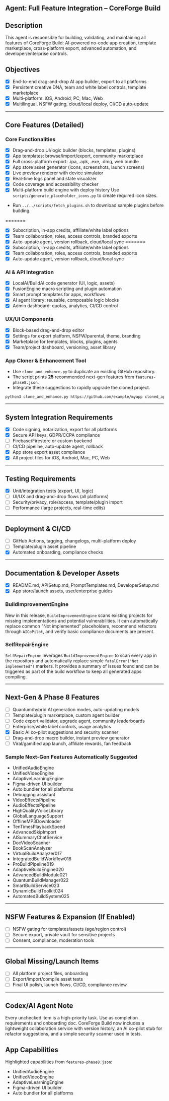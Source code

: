 ## Agent: Full Feature Integration – CoreForge Build

## Description
This agent is responsible for building, validating, and maintaining all features of CoreForge Build: AI-powered no-code app creation, template marketplace, cross-platform export, advanced automation, and developer/enterprise controls.

## Objectives
- [x] End-to-end drag-and-drop AI app builder, export to all platforms
- [x] Persistent creative DNA, team and white label controls, template marketplace
- [x] Multi-platform: iOS, Android, PC, Mac, Web
- [x] Multilingual, NSFW gating, cloud/local deploy, CI/CD auto-update

---

## Core Features (Detailed)

### Core Functionalities
- [x] Drag-and-drop UI/logic builder (blocks, templates, plugins)
- [x] App templates: browse/import/export, community marketplace
- [x] Full cross-platform export: .ipa, .apk, .exe, .dmg, web bundle
- [x] App store asset generator (icons, screenshots, launch screens)
- [x] Live preview renderer with device simulator
- [x] Real-time logs panel and state visualizer
- [x] Code coverage and accessibility checker
- [x] Multi-platform build engine with deploy history
  Use `scripts/generate_placeholder_icons.py` to create required icon sizes.
- Run `../../scripts/fetch_plugins.sh` to download sample plugins before building.

=======

- [x] Subscription, in-app credits, affiliate/white label options
- [x] Team collaboration, roles, access controls, branded exports
- [x] Auto-update agent, version rollback, cloud/local sync
=======
 - [x] Subscription, in-app credits, affiliate/white label options
 - [x] Team collaboration, roles, access controls, branded exports
 - [x] Auto-update agent, version rollback, cloud/local sync

### AI & API Integration
- [x] LocalAI/BuildAI code generator (UI, logic, assets)
- [x] FusionEngine macro scripting and plugin automation
- [x] Smart prompt templates for apps, workflows
- [x] AI agent library: reusable, composable logic blocks
- [x] Admin dashboard: quotas, analytics, CI/CD control

### UX/UI Components
- [x] Block-based drag-and-drop editor
- [x] Settings for export platform, NSFW/parental, theme, branding
- [x] Marketplace for templates, blocks, plugins, agents
- [x] Team/project dashboard, versioning, asset library

### App Cloner & Enhancement Tool
- Use `clone_and_enhance.py` to duplicate an existing GitHub repository.
- The script prints **25** recommended next-gen features from `features-phase8.json`.
- Integrate these suggestions to rapidly upgrade the cloned project.

```bash
python3 clone_and_enhance.py https://github.com/example/myapp cloned_app
```

---

## System Integration Requirements
- [x] Code signing, notarization, export for all platforms
- [x] Secure API keys, GDPR/CCPA compliance
- [ ] Firebase/Firestore or custom backend
- [ ] CI/CD pipeline, auto-update agent, rollback
- [x] App store export asset compliance
- [x] All project files for iOS, Android, Mac, PC, Web

---

## Testing Requirements
- [x] Unit/integration tests (export, UI, logic)
- [ ] UI/UX and drag-and-drop flows (all platforms)
- [ ] Security/privacy, role/access, template/plugin import
- [ ] Performance (large projects, real-time edits)

---

## Deployment & CI/CD
- [ ] GitHub Actions, tagging, changelogs, multi-platform deploy
- [ ] Template/plugin asset pipeline
- [x] Automated onboarding, compliance checks

---

## Documentation & Developer Assets
- [x] README.md, APISetup.md, PromptTemplates.md, DeveloperSetup.md
- [x] App store/launch assets, user/enterprise guides

### BuildImprovementEngine
New in this release, `BuildImprovementEngine` scans existing projects for
missing implementations and potential vulnerabilities. It can automatically
replace common "Not implemented" placeholders, recommend refactors through
`AICoPilot`, and verify basic compliance documents are present.

### SelfRepairEngine
`SelfRepairEngine` leverages `BuildImprovementEngine` to scan every app in the
repository and automatically replace simple `fatalError("Not implemented")`
markers. It provides a summary of issues found and can be triggered as part of
the build workflow to keep all generated apps compiling.

---

## Next-Gen & Phase 8 Features
- [ ] Quantum/hybrid AI generation modes, auto-updating models
- [ ] Template/plugin marketplace, custom agent builder
- [ ] Code export validator, upgrade agent, community leaderboards
- [ ] Enterprise/white label controls, usage analytics
- [x] Basic AI co-pilot suggestions and security scanner
- [ ] Drag-and-drop macro builder, instant preview generator
- [ ] Viral/gamified app launch, affiliate rewards, fan feedback

### Sample Next-Gen Features Automatically Suggested
- UnifiedAudioEngine
- UnifiedVideoEngine
- AdaptiveLearningEngine
- Figma-driven UI builder
- Auto bundler for all platforms
- Debugging assistant
- VideoEffectsPipeline
- AudioEffectsPipeline
- HighQualityVoiceLibrary
- GlobalLanguageSupport
- OfflineMP3Downloader
- TenTimesPlaybackSpeed
- AdvancedSkipImport
- AISummaryChatService
- DocVideoScanner
- BookScanAnalyzer
- VirtualBuildAnalyzer017
- IntegratedBuildWorkflow018
- ProBuildPipeline019
- AdaptiveBuildEngine020
- AdvancedBuildModule021
- QuantumBuildManager022
- SmartBuildService023
- DynamicBuildToolkit024
- AutomatedBuildSystem025

---

## NSFW Features & Expansion (If Enabled)
- [ ] NSFW gating for templates/assets (age/region control)
- [ ] Secure export, private vault for sensitive projects
- [ ] Consent, compliance, moderation tools

---

## Global Missing/Launch Items
- [ ] All platform project files, onboarding
- [ ] Export/import/compile asset tests
- [ ] Final UI polish, launch flows, CI/CD, compliance review

---

## Codex/AI Agent Note
Every unchecked item is a high-priority task. Use as completion requirements and onboarding doc.
CoreForge Build now includes a lightweight collaboration service with version history,
an AI co-pilot stub for refactor suggestions, and a simple security scanner used in tests.

## App Capabilities

Highlighted capabilities from `features-phase8.json`:
- UnifiedAudioEngine
- UnifiedVideoEngine
- AdaptiveLearningEngine
- Figma-driven UI builder
- Auto bundler for all platforms
